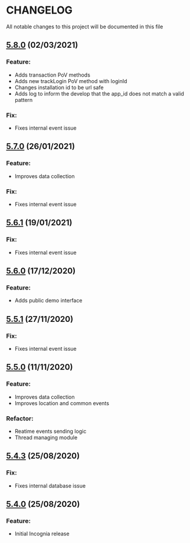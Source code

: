 
# CHANGELOG
All notable changes to this project will be documented in this file

## [5.8.0](https://github.com/incognia-org/incognia-sdk-pods/releases/tag/5.8.0) (02/03/2021)

### Feature:
* Adds transaction PoV methods
* Adds new trackLogin PoV method with loginId
* Changes installation id to be url safe
* Adds log to inform the develop that the app_id does not match a valid pattern

### Fix:
* Fixes internal event issue

## [5.7.0](https://github.com/incognia-org/incognia-sdk-pods/releases/tag/5.7.0) (26/01/2021)

### Feature:
* Improves data collection

### Fix:
* Fixes internal event issue

## [5.6.1](https://github.com/incognia-org/incognia-sdk-pods/releases/tag/5.6.1) (19/01/2021)

### Fix:
* Fixes internal event issue

## [5.6.0](https://github.com/incognia-org/incognia-sdk-pods/releases/tag/5.6.0) (17/12/2020)

### Feature:
* Adds public demo interface

## [5.5.1](https://github.com/incognia-org/incognia-sdk-pods/releases/tag/5.5.1) (27/11/2020)

### Fix:
* Fixes internal event issue

## [5.5.0]() (11/11/2020)

### Feature:
* Improves data collection
* Improves location and common events

### Refactor:
* Reatime events sending logic
* Thread managing module

## [5.4.3](https://github.com/incognia-org/incognia-sdk-pods/releases/tag/5.4.3) (25/08/2020)

### Fix:
* Fixes internal database issue

## [5.4.0](https://github.com/incognia-org/incognia-sdk-pods/releases/tag/5.4.0) (25/08/2020)

### Feature:
* Initial Incognia release
